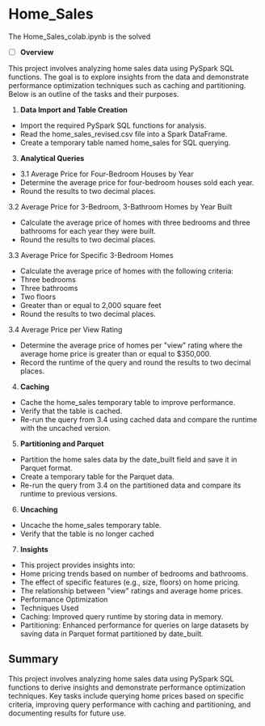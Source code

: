 # Home_Sales

The  Home_Sales_colab.ipynb is the solved 

* [ ] **Overview**

This project involves analyzing home sales data using PySpark SQL functions. The goal is to explore insights from the data and demonstrate performance optimization techniques such as caching and partitioning. Below is an outline of the tasks and their purposes.

1. **Data Import and Table Creation**

* Import the required PySpark SQL functions for analysis.
* Read the home_sales_revised.csv file into a Spark DataFrame.
* Create a temporary table named home_sales for SQL querying.

3. **Analytical Queries**

* 3.1 Average Price for Four-Bedroom Houses by Year
* Determine the average price for four-bedroom houses sold each year.
* Round the results to two decimal places.

3.2 Average Price for 3-Bedroom, 3-Bathroom Homes by Year Built

* Calculate the average price of homes with three bedrooms and three bathrooms for each year they were built.
* Round the results to two decimal places.

3.3 Average Price for Specific 3-Bedroom Homes

* Calculate the average price of homes with the following criteria:
* Three bedrooms
* Three bathrooms
* Two floors
* Greater than or equal to 2,000 square feet
* Round the results to two decimal places.

3.4 Average Price per View Rating

* Determine the average price of homes per "view" rating where the average home price is greater than or equal to $350,000.
* Record the runtime of the query and round the results to two decimal places.

4. **Caching**

* Cache the home_sales temporary table to improve performance.
* Verify that the table is cached.
* Re-run the query from 3.4 using cached data and compare the runtime with the uncached version.

5. **Partitioning and Parquet**

* Partition the home sales data by the date_built field and save it in Parquet format.
* Create a temporary table for the Parquet data.
* Re-run the query from 3.4 on the partitioned data and compare its runtime to previous versions.

6. **Uncaching**

* Uncache the home_sales temporary table.
* Verify that the table is no longer cached

7. **Insights**

* This project provides insights into:
* Home pricing trends based on number of bedrooms and bathrooms.
* The effect of specific features (e.g., size, floors) on home pricing.
* The relationship between "view" ratings and average home prices.
* Performance Optimization
* Techniques Used
* Caching: Improved query runtime by storing data in memory.
* Partitioning: Enhanced performance for queries on large datasets by saving data in Parquet format partitioned by date_built.

## Summary

This project involves analyzing home sales data using PySpark SQL functions to derive insights and demonstrate performance optimization techniques. Key tasks include querying home prices based on specific criteria, improving query performance with caching and partitioning, and documenting results for future use.
